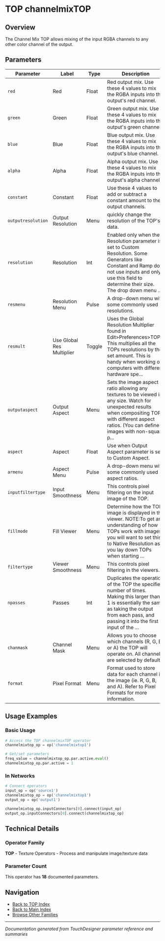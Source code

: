 # TOP channelmixTOP

## Overview

The Channel Mix TOP allows mixing of the input RGBA channels to any other color channel of the output.

## Parameters

| Parameter | Label | Type | Description |
|-----------|-------|------|-------------|
| `red` | Red | Float | Red output mix. Use these 4 values to mix the RGBA inputs into the output's red channel. |
| `green` | Green | Float | Green output mix. Use these 4 values to mix the RGBA inputs into the output's green channel. |
| `blue` | Blue | Float | Blue output mix. Use these 4 values to mix the RGBA inputs into the output's blue channel. |
| `alpha` | Alpha | Float | Alpha output mix. Use these 4 values to mix the RGBA inputs into the output's alpha channel. |
| `constant` | Constant | Float | Use these 4 values to add or subtract a constant amount to the output channels. |
| `outputresolution` | Output Resolution | Menu | quickly change the resolution of the TOP's data. |
| `resolution` | Resolution | Int | Enabled only when the Resolution parameter is set to Custom Resolution. Some Generators like Constant and Ramp do not use inputs and only use this field to determine their size. The drop down menu ... |
| `resmenu` | Resolution Menu | Pulse | A drop-down menu with some commonly used resolutions. |
| `resmult` | Use Global Res Multiplier | Toggle | Uses the Global Resolution Multiplier found in Edit>Preferences>TOPs. This multiplies all the TOPs resolutions by the set amount. This is handy when working on computers with different hardware spe... |
| `outputaspect` | Output Aspect | Menu | Sets the image aspect ratio allowing any textures to be viewed in any size. Watch for unexpected results when compositing TOPs with different aspect ratios. (You can define images with non-square p... |
| `aspect` | Aspect | Float | Use when Output Aspect parameter is set to Custom Aspect. |
| `armenu` | Aspect Menu | Pulse | A drop-down menu with some commonly used aspect ratios. |
| `inputfiltertype` | Input Smoothness | Menu | This controls pixel filtering on the input image of the TOP. |
| `fillmode` | Fill Viewer | Menu | Determine how the TOP image is displayed in the viewer. NOTE:To get an understanding of how TOPs work with images, you will want to set this to Native Resolution as you lay down TOPs when starting ... |
| `filtertype` | Viewer Smoothness | Menu | This controls pixel filtering in the viewers. |
| `npasses` | Passes | Int | Duplicates the operation of the TOP the specified number of times. Making this larger than 1 is essentially the same as taking the output from each pass, and passing it into the first input of the ... |
| `chanmask` | Channel Mask | Menu | Allows you to choose which channels (R, G, B, or A) the TOP will operate on. All channels are selected by default. |
| `format` | Pixel Format | Menu | Format used to store data for each channel in the image (ie. R, G, B, and A). Refer to Pixel Formats for more information. |

## Usage Examples

### Basic Usage

```python
# Access the TOP channelmixTOP operator
channelmixtop_op = op('channelmixtop1')

# Get/set parameters
freq_value = channelmixtop_op.par.active.eval()
channelmixtop_op.par.active = 1
```

### In Networks

```python
# Connect operators
input_op = op('source1')
channelmixtop_op = op('channelmixtop1')
output_op = op('output1')

channelmixtop_op.inputConnectors[0].connect(input_op)
output_op.inputConnectors[0].connect(channelmixtop_op)
```

## Technical Details

### Operator Family

**TOP** - Texture Operators - Process and manipulate image/texture data

### Parameter Count

This operator has **18** documented parameters.

## Navigation

- [Back to TOP Index](../TOP/TOP_INDEX.md)
- [Back to Main Index](../OPERATORS_INDEX.md)
- [Browse Other Families](../OPERATORS_INDEX.md#quick-navigation)

---
*Documentation generated from TouchDesigner parameter reference and summaries*
